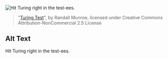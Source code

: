 ![Hit Turing right in the test-ees.](https://imgs.xkcd.com/comics/turing_test.png)
> "[Turing Test](https://xkcd.com/329/)", by Randall Munroe, licensed under Creative Commons Attribution-NonCommercial 2.5 License

## Alt Text
Hit Turing right in the test-ees.
